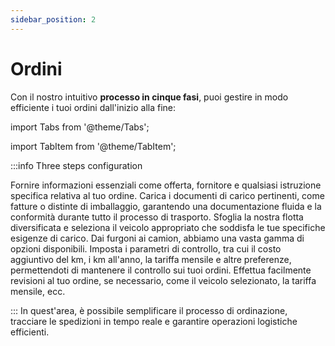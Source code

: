 ```yaml
---
sidebar_position: 2
---
```


# Ordini

Con il nostro intuitivo **processo in cinque fasi**, puoi gestire in modo efficiente i tuoi ordini dall'inizio alla fine:

import Tabs from '@theme/Tabs';

import TabItem from '@theme/TabItem';

:::info Three steps configuration

<Tabs>
  <TabItem value="Step 1: Dati dell'ordine" label="Step 1: Dati dell'ordine">Fornire informazioni essenziali come offerta, fornitore e qualsiasi istruzione specifica relativa al tuo ordine.</TabItem>
  <TabItem value="Step 2: Inserimento documento" label="Step 2: Inserimento documento">Carica i documenti di carico pertinenti, come fatture o distinte di imballaggio, garantendo una documentazione fluida e la conformità durante tutto il processo di trasporto.</TabItem>
  <TabItem value="Step 3: Selezione veicolo" label="Step 3: Selezione veicolo">Sfoglia la nostra flotta diversificata e seleziona il veicolo appropriato che soddisfa le tue specifiche esigenze di carico. Dai furgoni ai camion, abbiamo una vasta gamma di opzioni disponibili.</TabItem>
  <TabItem value="Step 4: Impostazioni del controllo" label="Step 4: Impostazioni del controllo">Imposta i parametri di controllo, tra cui il costo aggiuntivo del km, i km all'anno, la tariffa mensile e altre preferenze, permettendoti di mantenere il controllo sui tuoi ordini.</TabItem>
  <TabItem value="Step 5: Revisione ordine" label="Step 5: Revisione ordine">Effettua facilmente revisioni al tuo ordine, se necessario, come il veicolo selezionato, la tariffa mensile, ecc.</TabItem>
</Tabs>

:::
In quest'area, è possibile semplificare il processo di ordinazione, tracciare le spedizioni in tempo reale e garantire operazioni logistiche efficienti.